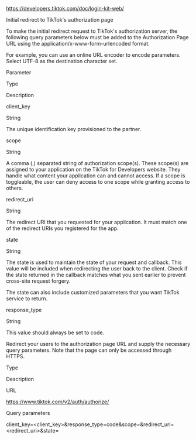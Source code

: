 https://developers.tiktok.com/doc/login-kit-web/


Initial redirect to TikTok's authorization page

To make the initial redirect request to TikTok's authorization server, the following query parameters below must be added to the Authorization Page URL using the application/x-www-form-urlencoded format.

For example, you can use an online URL encoder to encode parameters. Select UTF-8 as the destination character set.

Parameter
	

Type
	

Description

client_key
	

String
	

The unique identification key provisioned to the partner.

scope
	

String
	

A comma (,) separated string of authorization scope(s). These scope(s) are assigned to your application on the TikTok for Developers website. They handle what content your application can and cannot access. If a scope is toggleable, the user can deny access to one scope while granting access to others.

redirect_uri
	

String
	

The redirect URI that you requested for your application. It must match one of the redirect URIs you registered for the app.

state
	

String
	

The state is used to maintain the state of your request and callback. This value will be included when redirecting the user back to the client. Check if the state returned in the callback matches what you sent earlier to prevent cross-site request forgery.

The state can also include customized parameters that you want TikTok service to return.

response_type
	

String
	

This value should always be set to code.

Redirect your users to the authorization page URL and supply the necessary query parameters. Note that the page can only be accessed through HTTPS.

Type
	

Description

URL
	

https://www.tiktok.com/v2/auth/authorize/

Query parameters

	

client_key=<client_key>&response_type=code&scope=<scope>&redirect_uri=<redirect_uri>&state=<state>
